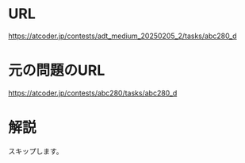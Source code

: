 # URL
https://atcoder.jp/contests/adt_medium_20250205_2/tasks/abc280_d

# 元の問題のURL
https://atcoder.jp/contests/abc280/tasks/abc280_d

# 解説
スキップします。
